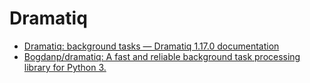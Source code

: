 # Dramatiq

- [Dramatiq: background tasks — Dramatiq 1.17.0 documentation](https://dramatiq.io/)
- [Bogdanp/dramatiq: A fast and reliable background task processing library for Python 3.](https://github.com/Bogdanp/dramatiq)

